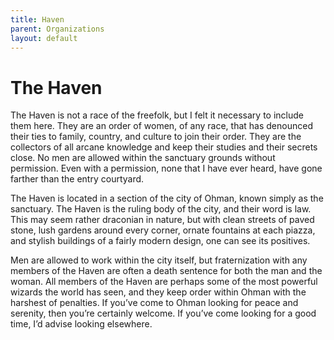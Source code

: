 ```yaml
---
title: Haven
parent: Organizations
layout: default
---
```


# The Haven
The Haven is not a race of the freefolk, but I felt it necessary to include them here.  They are an order of women, of any race, that has denounced their ties to family, country, and culture to join their order. They are the collectors of all arcane knowledge and keep their studies and their secrets close. No men are allowed within the sanctuary grounds without permission.  Even with a permission, none that I have ever heard, have gone farther than the entry courtyard.

The Haven is located in a section of the city of Ohman, known simply as the sanctuary. The Haven is the ruling body of the city, and their word is law. This may seem rather draconian in nature, but with clean streets of paved stone, lush gardens around every corner, ornate fountains at each piazza, and stylish buildings of a fairly modern design, one can see its positives.

Men are allowed to work within the city itself, but fraternization with any members of the Haven are often a death sentence for both the man and the woman. All members of the Haven are perhaps some of the most powerful wizards the world has seen, and they keep order within Ohman with the harshest of penalties. If you’ve come to Ohman looking for peace and serenity, then you’re certainly welcome. If you’ve come looking for a good time, I’d advise looking elsewhere. 
